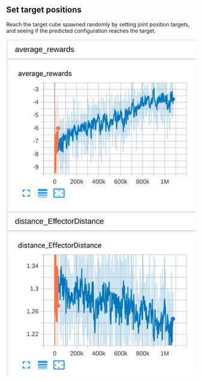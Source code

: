 ## Set target positions
Reach the target cube spawned randomly by setting joint position targets, and seeing if the predicted configuration reaches the target.

![Set target positions](./images/set_target_pos1M.png)